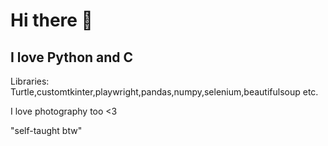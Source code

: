 # Hi there 👋
## I love Python and C
Libraries: Turtle,customtkinter,playwright,pandas,numpy,selenium,beautifulsoup etc.

I love photography too <3

"self-taught btw"
